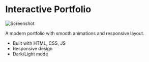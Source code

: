 # Interactive Portfolio
![Screenshot](images/portfolio.png)

A modern portfolio with smooth animations and responsive layout.
- Built with HTML, CSS, JS
- Responsive design
- Dark/Light mode

